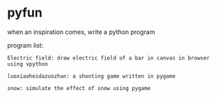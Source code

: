 # pyfun

when an inspiration comes, write a python program

program list:

    Electric field: draw electric field of a bar in canvas in browser using vpython
    
    luoxiaoheidazuozhan: a shooting game written in pygame
    
    snow: simulate the effect of snow using pygame
    
    
